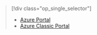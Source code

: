 > [!div class="op_single_selector"]
>- [Azure Portal](../articles/storage/storage-enable-and-view-metrics.md)
>- [Azure Classic Portal](../articles/storage/storage-enable-and-view-metrics-classic-portal.md)